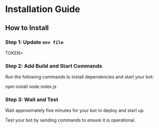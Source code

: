 
# Installation Guide

## How to Install

### Step 1: Update `env file`

TOKEN=

### Step 2: Add Build and Start Commands
 Run the following commands to install dependencies and start your bot:

   npm install
   node index.js

### Step 3: Wait and Test
Wait approximately five minutes for your bot to deploy and start up.

Test your bot by sending commands to ensure it is operational.
